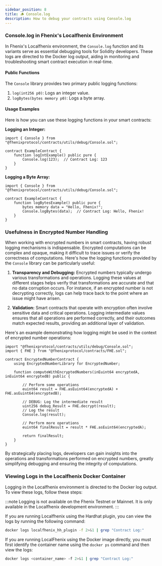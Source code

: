 ```yaml
---
sidebar_position: 8
title: 🪵 Console.log
description: How to debug your contracts using Console.log
---
```


### Console.log in Fhenix's Localfhenix Environment

In Fhenix's Localfhenix environment, the `Console.log` function and its variants serve as essential debugging tools for Solidity developers. These logs are directed to the Docker log output, aiding in monitoring and troubleshooting smart contract execution in real-time.

#### Public Functions

The `Console` library provides two primary public logging functions:

1. `log(int256 p0)`: Logs an integer value.
2. `logBytes(bytes memory p0)`: Logs a byte array.

#### Usage Examples

Here is how you can use these logging functions in your smart contracts:

**Logging an Integer:**

```solidity
import { Console } from "@fhenixprotocol/contracts/utils/debug/Console.sol";

contract ExampleContract {
    function logIntExample() public pure {
        Console.log(123);  // Contract Log: 123
    }
}
```

**Logging a Byte Array:**

```solidity
import { Console } from "@fhenixprotocol/contracts/utils/debug/Console.sol";

contract ExampleContract {
    function logBytesExample() public pure {
        bytes memory data = "Hello, Fhenix!";
        Console.logBytes(data);  // Contract Log: Hello, Fhenix!
    }
}
```

### Usefulness in Encrypted Number Handling

When working with encrypted numbers in smart contracts, having robust logging mechanisms is indispensable. Encrypted computations can be complex and opaque, making it difficult to trace issues or verify the correctness of computations. Here's how the logging functions provided by the `Console` library can be particularly useful:

1. **Transparency and Debugging:**
   Encrypted numbers typically undergo various transformations and operations. Logging these values at different stages helps verify that transformations are accurate and that no data corruption occurs. For instance, if an encrypted number is not decrypting correctly, logs can help trace back to the point where an issue might have arisen.

2. **Validation:**
   Smart contracts that operate with encryption often involve sensitive data and critical operations. Logging intermediate values ensures that all operations are performed correctly, and their outcomes match expected results, providing an additional layer of validation.

Here's an example demonstrating how logging might be used in the context of encrypted number operations:

```solidity
import "@fhenixprotocol/contracts/utils/debug/Console.sol";
import { FHE } from "@fhenixprotocol/contracts/FHE.sol";

contract EncryptedNumberContract {
    using EncryptedNumberLibrary for EncryptedNumber;

    function computeWithEncryptedNumbers(inEuint64 encryptedA, inEuint64 encryptedB) public {

        // Perform some operations
        euint64 result = FHE.asEuint64(encryptedA) + FHE.asEuint64(encryptedB);

        // DEBUG: Log the intermediate result
        uint256 debug_Result = FHE.decrypt(result);
        // Log the result
        Console.log(result);

        // Perform more operations
        euint64 finalResult = result * FHE.asEuint64(encryptedA);
       
        return finalResult;
    }
}
```

By strategically placing logs, developers can gain insights into the operations and transformations performed on encrypted numbers, greatly simplifying debugging and ensuring the integrity of computations.

### Viewing Logs in the Localfhenix Docker Container

Logging in the Localfhenix environment is directed to the Docker log output. To view these logs, follow these steps:

:::note
Logging is not available on the Fhenix Testnet or Mainnet. It is only available in the Localfhenix development environment.
:::

If you are running Localfhenix using the Hardhat plugin, you can view the logs by running the following command:

```sh
docker logs localfhenix_hh_plugin -f 2>&1 | grep "Contract Log:"
```

If you are running LocalFhenix using the Docker image directly, you must first identify the container name using the `docker ps` command and then view the logs:

```sh
docker logs <container_name> -f 2>&1 | grep "Contract Log:"
```
